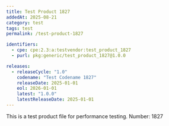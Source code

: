 ```yaml
---
title: Test Product 1827
addedAt: 2025-08-21
category: test
tags: test
permalink: /test-product-1827

identifiers:
  - cpe: cpe:2.3:a:testvendor:test_product_1827
  - purl: pkg:generic/test_product_1827@1.0.0

releases:
  - releaseCycle: "1.0"
    codename: "Test Codename 1827"
    releaseDate: 2025-01-01
    eol: 2026-01-01
    latest: "1.0.0"
    latestReleaseDate: 2025-01-01
---
```


This is a test product file for performance testing. Number: 1827
